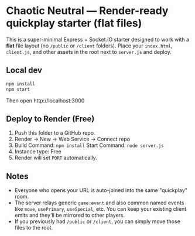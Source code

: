# Chaotic Neutral — Render-ready quickplay starter (flat files)

This is a super-minimal Express + Socket.IO starter designed to work with a **flat** file layout
(no `/public` or `/client` folders). Place your `index.html`, `client.js`, and other assets in the root next
to `server.js` and deploy.

## Local dev

```bash
npm install
npm start
```

Then open http://localhost:3000

## Deploy to Render (Free)

1. Push this folder to a GitHub repo.
2. Render → New → Web Service → Connect repo
3. Build Command: `npm install`
   Start Command: `node server.js`
4. Instance type: Free
5. Render will set `PORT` automatically.

## Notes

- Everyone who opens your URL is auto-joined into the same "quickplay" room.
- The server relays generic `game:event` and also common named events like `move`, `usePrimary`, `useSpecial`, etc.
  You can keep your existing client emits and they'll be mirrored to other players.
- If you previously had `/public` or `/client`, you can simply move those files to the root.
